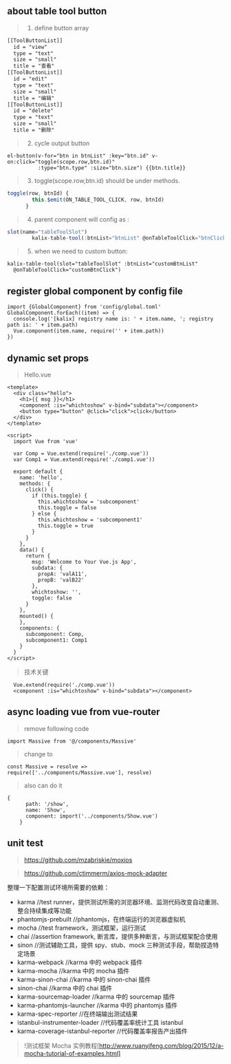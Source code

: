 ## about table tool button
> 1. define button array
```xml
[[ToolButtonList]]
  id = "view"
  type = "text"
  size = "small"
  title = "查看"
[[ToolButtonList]]
  id = "edit"
  type = "text"
  size = "small"
  title = "编辑"
[[ToolButtonList]]
  id = "delete"
  type = "text"
  size = "small"
  title = "删除"
```

> 2. cycle output button
```vue
el-button(v-for="btn in btnList" :key="btn.id" v-on:click="toggle(scope.row,btn.id)"
          :type="btn.type" :size="btn.size") {{btn.title}}
```

> 3. toggle(scope.row,btn.id) should be under methods.
```js
toggle(row, btnId) {
        this.$emit(ON_TABLE_TOOL_CLICK, row, btnId)
      }
```

> 4. parent component will config as :
```js
slot(name="tableToolSlot")
        kalix-table-tool(:btnList="btnList" @onTableToolClick="btnClick")
```

> 5. when we need to custom button:
```
kalix-table-tool(slot="tableToolSlot" :btnList="customBtnList"
  @onTableToolClick="customBtnClick")
```

## register global component by config file
```
import {GlobalComponent} from 'config/global.toml'
GlobalComponent.forEach((item) => {
  console.log('[kalix] registry name is: ' + item.name, '; registry path is: ' + item.path)
  Vue.component(item.name, require('' + item.path))
})
```

## dynamic set props
> Hello.vue

```
<template>
  <div class="hello">
    <h1>{{ msg }}</h1>
    <component :is="whichtoshow" v-bind="subdata"></component>
    <button type="button" @click="click">click</button>
  </div>
</template>

<script>
  import Vue from 'vue'

  var Comp = Vue.extend(require('./comp.vue'))
  var Comp1 = Vue.extend(require('./comp1.vue'))

  export default {
    name: 'hello',
    methods: {
      click() {
        if (this.toggle) {
          this.whichtoshow = 'subcomponent'
          this.toggle = false
        } else {
          this.whichtoshow = 'subcomponent1'
          this.toggle = true
        }
      }
    },
    data() {
      return {
        msg: 'Welcome to Your Vue.js App',
        subdata: {
          propA: 'valA11',
          propB: 'valB22'
        },
        whichtoshow: '',
        toggle: false
      }
    },
    mounted() {
    },
    components: {
      subcomponent: Comp,
      subcomponent1: Comp1
    }
  }
</script>
```

> 技术关键
```
  Vue.extend(require('./comp.vue'))
  <component :is="whichtoshow" v-bind="subdata"></component>
```

## async loading vue from vue-router
> remove following code

```
import Massive from '@/components/Massive'
```

> change to

```
const Massive = resolve =>
require(['../components/Massive.vue'], resolve)
```

> also can do it

```
{
      path: '/show',
      name: 'Show',
      component: import('../components/Show.vue')
    }
```

## unit test
> https://github.com/mzabriskie/moxios

> https://github.com/ctimmerm/axios-mock-adapter

整理一下配置测试环境所需要的依赖：
* karma //test runner，提供测试所需的浏览器环境、监测代码改变自动重测、整合持续集成等功能
* phantomjs-prebuilt //phantomjs，在终端运行的浏览器虚拟机
* mocha //test framework，测试框架，运行测试
* chai //assertion framework, 断言库，提供多种断言，与测试框架配合使用
* sinon //测试辅助工具，提供 spy、stub、mock 三种测试手段，帮助捏造特定场景
* karma-webpack //karma 中的 webpack 插件
* karma-mocha //karma 中的 mocha 插件
* karma-sinon-chai //karma 中的 sinon-chai 插件
* sinon-chai //karma 中的 chai 插件
* karma-sourcemap-loader //karma 中的 sourcemap 插件
* karma-phantomjs-launcher //karma 中的 phantomjs 插件
* karma-spec-reporter //在终端输出测试结果
* istanbul-instrumenter-loader //代码覆盖率统计工具 istanbul
* karma-coverage-istanbul-reporter //代码覆盖率报告产出插件

> !测试框架 Mocha 实例教程[http://www.ruanyifeng.com/blog/2015/12/a-mocha-tutorial-of-examples.html]

